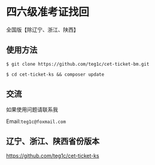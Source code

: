 # 四六级准考证找回


全国版【除辽宁、浙江、陕西】

## 使用方法

```
$ git clone https://github.com/teg1c/cet-ticket-bm.git

$ cd cet-ticket-ks && composer update

```
## 交流

如果使用问题请联系我

Email:`teg1c@foxmail.com`

## 辽宁、浙江、陕西省份版本

https://github.com/teg1c/cet-ticket-ks